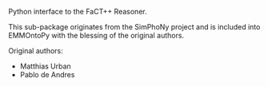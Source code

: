 Python interface to the FaCT++ Reasoner.

This sub-package originates from the SimPhoNy project and is included
into EMMOntoPy with the blessing of the original authors.

Original authors:
- Matthias Urban
- Pablo de Andres
